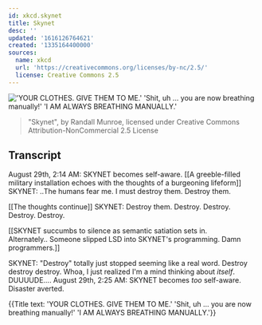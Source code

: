 ```yaml
---
id: xkcd.skynet
title: Skynet
desc: ''
updated: '1616126764621'
created: '1335164400000'
sources:
  name: xkcd
  url: 'https://creativecommons.org/licenses/by-nc/2.5/'
  license: Creative Commons 2.5
---
```

!['YOUR CLOTHES. GIVE THEM TO ME.' 'Shit, uh ... you are now breathing manually!' 'I AM ALWAYS BREATHING MANUALLY.'](https://imgs.xkcd.com/comics/skynet.png)
> "Skynet", by Randall Munroe, licensed under Creative Commons Attribution-NonCommercial 2.5 License

## Transcript
August 29th, 2:14 AM: SKYNET becomes self-aware.
[[A greeble-filled military installation echoes with the thoughts of a burgeoning lifeform]]
SKYNET: ..The humans fear me.  I must destroy them.  Destroy them.

[[The thoughts continue]]
SKYNET: Destroy them. Destroy. Destroy. Destroy. Destroy.

[[SKYNET succumbs to silence as semantic satiation sets in.  
Alternately.. 
Someone slipped LSD into SKYNET's programming.  Damn programmers.]]

SKYNET: "Destroy" totally just stopped seeming like a real word.  Destroy destroy destroy. Whoa, I just realized I'm a mind thinking about *itself*.  DUUUUDE....
August 29th, 2:25 AM: SKYNET becomes *too* self-aware.  Disaster averted.

{{Title text: 'YOUR CLOTHES. GIVE THEM TO ME.' 'Shit, uh ... you are now breathing manually!' 'I AM ALWAYS BREATHING MANUALLY.'}}
